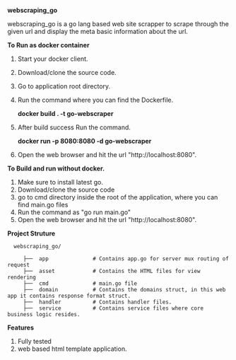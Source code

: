 **webscraping_go**

   webscraping_go is a go lang based web site scrapper to scrape through the given url and display the meta basic information about the url.

**To Run as docker container**

1. Start your docker client.
2. Download/clone the source code.
3. Go to application root directory.
4. Run the command where you can find the Dockerfile.
   
   **docker build . -t go-webscraper**
5. After build success Run the command.
   
   **docker run -p 8080:8080 -d go-webscraper**
6. Open the web browser and hit the url "http://localhost:8080".



**To Build and run without docker.**

1. Make sure to install latest go.
2. Download/clone the source code
3. go to cmd directory inside the root of the application, where you can find main.go files
4. Run the command as "go run main.go"
5. Open the web browser and hit the url "http://localhost:8080".



**Project Struture**

      webscraping_go/
        
         ├──  app              # Contains app.go for server mux routing of request
         ├──  asset            # Contains the HTML files for view rendering
         ├──  cmd              # main.go file
         ├──  domain           # Contains the domains struct, in this web app it contains response format struct.
         ├──  handler          # Contains handler files.
         ├──  service          # Contains service files where core business logic resides.





**Features**
1. Fully tested 
2. web based html template application.
